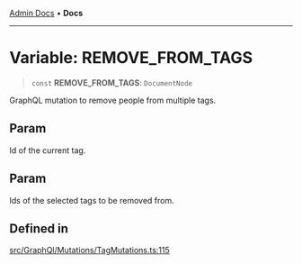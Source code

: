 [Admin Docs](/) • **Docs**

***

# Variable: REMOVE\_FROM\_TAGS

> `const` **REMOVE\_FROM\_TAGS**: `DocumentNode`

GraphQL mutation to remove people from multiple tags.

## Param

Id of the current tag.

## Param

Ids of the selected tags to be removed from.

## Defined in

[src/GraphQl/Mutations/TagMutations.ts:115](https://github.com/PalisadoesFoundation/talawa-admin/blob/main/src/GraphQl/Mutations/TagMutations.ts#L115)
